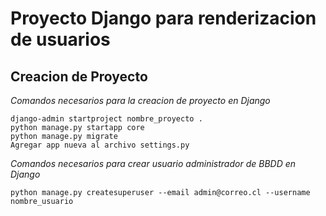 # Proyecto Django para renderizacion de usuarios

## Creacion de Proyecto

_Comandos necesarios para la creacion de proyecto en Django_

```
django-admin startproject nombre_proyecto .
python manage.py startapp core
python manage.py migrate 
Agregar app nueva al archivo settings.py
```

_Comandos necesarios para crear usuario administrador de BBDD en Django_
```
python manage.py createsuperuser --email admin@correo.cl --username nombre_usuario
```